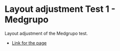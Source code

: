 # Layout adjustment Test 1 - Medgrupo

Layout adjustment of the Medgrupo test.

- [Link for the page](https://practice-medgrupo.netlify.app/exercicio-3/)
